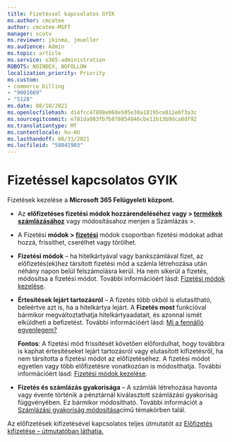 ```yaml
---
title: Fizetéssel kapcsolatos GYIK
ms.author: cmcatee
author: cmcatee-MSFT
manager: scotv
ms.reviewer: jkinma, jmueller
ms.audience: Admin
ms.topic: article
ms.service: o365-administration
ROBOTS: NOINDEX, NOFOLLOW
localization_priority: Priority
ms.custom:
- commerce_billing
- "9001669"
- "5128"
ms.date: 08/10/2021
ms.openlocfilehash: d14fcc47898e068e505e30a18195ce812e0f3a3c
ms.sourcegitcommit: e781da003fb7b878854846cbe12b13b9dca8df92
ms.translationtype: MT
ms.contentlocale: hu-HU
ms.lasthandoff: 08/31/2021
ms.locfileid: "58841903"
---
```

# <a name="payment-faq"></a>Fizetéssel kapcsolatos GYIK

Fizetések kezelése a **Microsoft 365 Felügyeleti központ.**

- Az **előfizetéses fizetési módok hozzárendeléséhez vagy > [termékek számlázásához](https://go.microsoft.com/fwlink/p/?linkid=842054)** vagy módosításahoz menjen a Számlázás >.
- A Fizetési **módok > [fizetési](https://go.microsoft.com/fwlink/p/?linkid=2018806)** módok csoportban fizetési módokat adhat hozzá, frissíthet, cserélhet vagy törölhet.

- **Fizetési módok** – ha hitelkártyával vagy bankszámlával fizet, az előfizetés(ek)hez társított fizetési mód a számla létrehozása után néhány napon belül felszámolásra kerül. Ha nem sikerül a fizetés, módosítsa a fizetési módot. További információért lásd: [Fizetési módok kezelése](https://docs.microsoft.com/microsoft-365/commerce/billing-and-payments/manage-payment-methods).

- **Értesítések lejárt tartozásról** – A fizetés több okból is elutasítható, beleértve azt is, ha a hitelkártya lejárt. A **Fizetés most** funkcióval bármikor megváltoztathatja hitelkártyaadatait, és azonnal ismét elküldheti a befizetést. További információért lásd: [Mi a fennálló egyenlegem?](https://docs.microsoft.com/microsoft-365/commerce/billing-and-payments/pay-for-your-subscription#what-if-i-have-an-outstanding-balance)

    **Fontos**: A fizetési mód frissítését követően előfordulhat, hogy továbbra is kaphat értesítéseket lejárt tartozásról vagy elutasított kifizetésről, ha nem társította a fizetési módot az előfizetéséhez. A fizetési módot egyetlen vagy több előfizetésre vonatkozóan is módosíthatja. További információért lásd: [Fizetési módok kezelése](https://docs.microsoft.com/microsoft-365/commerce/billing-and-payments/manage-payment-methods).

- **Fizetés és számlázás gyakorisága** – A számlák létrehozása havonta vagy évente történik a pénztárnál kiválasztott számlázási gyakoriság függvényében. Ez bármikor módosítható. További információt a [Számlázási gyakoriság módosítása](https://docs.microsoft.com/microsoft-365/commerce/billing-and-payments/change-payment-frequency)című témakörben talál.

Az előfizetések kifizetésével kapcsolatos teljes útmutatót az [Előfizetés kifizetése – útmutatóban láthatja.](https://docs.microsoft.com/microsoft-365/commerce/billing-and-payments/pay-for-your-subscription)
